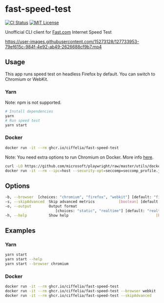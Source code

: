 # fast-speed-test

[![CI Status](https://github.com/ciffelia/fast-speed-test/workflows/CI/badge.svg?branch=master)](https://github.com/ciffelia/fast-speed-test/actions?query=workflow%3ACI+branch%3Amaster)
[![MIT License](https://img.shields.io/badge/license-MIT-blue.svg?style=flat)](LICENSE)

Unofficial CLI client for [Fast.com](https://fast.com/) Internet Speed Test

https://user-images.githubusercontent.com/15273128/127733953-79ef615c-984f-4e92-ab49-2626688cf9b7.mp4

## Usage

This app runs speed test on headless Firefox by default. You can switch to Chromium or WebKit.

### Yarn

Note: npm is not supported.

```bash
# Install dependencies
yarn
# Run speed test
yarn start
```

### Docker

```bash
docker run -it --rm ghcr.io/ciffelia/fast-speed-test
```

Note: You need extra options to run Chromium on Docker. More info [here](https://playwright.dev/docs/docker#crawling-and-scraping).

```bash
curl -LO https://github.com/microsoft/playwright/raw/master/utils/docker/seccomp_profile.json
docker run -it --rm --ipc=host --security-opt=seccomp=seccomp_profile.json ghcr.io/ciffelia/fast-speed-test --browser chromium
```

## Options

```bash
-b, --browser  [choices: "chromium", "firefox", "webkit"] [default: "firefox"]
-s, --skipAdvanced  Skip advanced metrics           [boolean] [default: false]
-o, --output        Output format
                       [choices: "static", "realtime"] [default: "realtime"]
-h, --help          Show help                                        [boolean]
```

## Examples

### Yarn

```bash
yarn start
yarn start --help
yarn start --browser chromium
```

### Docker

```bash
docker run -it --rm ghcr.io/ciffelia/fast-speed-test
docker run -it --rm ghcr.io/ciffelia/fast-speed-test --browser webkit
docker run -it --rm ghcr.io/ciffelia/fast-speed-test --skipAdvanced
```
